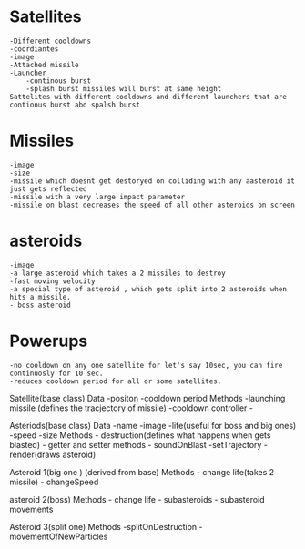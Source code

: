 # Satellites
    -Different cooldowns
    -coordiantes
    -image 
    -Attached missile 
    -Launcher
        -continous burst
        -splash burst missiles will burst at same height 
    Sattelites with different cooldowns and different launchers that are contionus burst abd spalsh burst
# Missiles 
    -image
    -size
    -missile which doesnt get destoryed on colliding with any aasteroid it just gets reflected 
    -missile with a very large impact parameter
    -missile on blast decreases the speed of all other asteroids on screen
# asteroids 
    -image 
    -a large asteroid which takes a 2 missiles to destroy
    -fast moving velocity 
    -a special type of asteroid , which gets split into 2 asteroids when hits a missile.
    - boss asteroid

# Powerups
    -no cooldown on any one satellite for let's say 10sec, you can fire continuosly for 10 sec.
    -reduces cooldown period for all or some satellites.

Satellite(base class)
    Data
        -positon
        -cooldown period
    Methods
        -launching missile (defines the tracjectory of missile)
        -cooldown controller
        -

Asteriods(base class)
    Data
        -name
        -image
        -life(useful for boss and big ones)
        -speed
        -size
    Methods
        - destruction(defines what happens when gets blasted)
        - getter and setter methods
        - soundOnBlast
        -setTrajectory
        -render(draws asteroid)


Asteroid 1(big one ) (derived from base)
    Methods
        - change life(takes 2 missile)
        - changeSpeed

asteroid 2(boss)
    Methods
        - change life
        - subasteroids
        - subasteroid movements

Asteroid 3(split one)
    Methods
        -splitOnDestruction
        -movementOfNewParticles
        